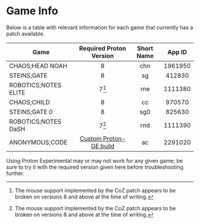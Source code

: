 # Game Info

Below is a table with relevant information for each game that currently has a patch available.

| **Game**              | **Required Proton Version** | **Short Name** | **App ID** |
| ----------------      |:---------------------------:|:--------------:|:----------:|
| CHAOS;HEAD NOAH       |        8                    |      chn       | 1961950    |
| STEINS;GATE           |        8                    |       sg       | 412830     |
| ROBOTICS;NOTES ELITE  |        7[^rn]               |      rne       | 1111380    |
| CHAOS;CHILD           |        8                    |       cc       | 970570     |
| STEINS;GATE 0         |        8                    |      sg0       | 825630     |
| ROBOTICS;NOTES DaSH   |        7[^rn]               |      rnd       | 1111390    |
| ANONYMOUS;CODE        |  [Custom Proton-GE build](https://hawkhe.art/protonge-anonymouscode.tar.gz)     |      ac        | 2291020    |

Using Proton Experimental may or may not work for any given game; be sure to try it with the required version given here before troubleshooting further.

[^rn]: The mouse support implemented by the CoZ patch appears to be broken on versions 8 and above at the time of writing.
